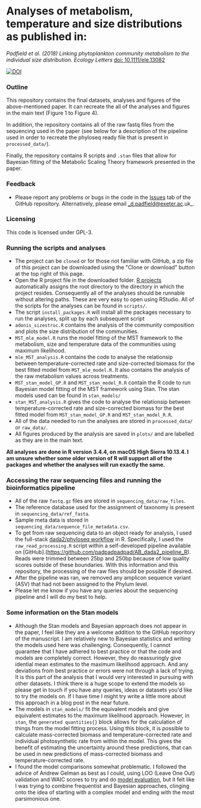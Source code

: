 # Analyses of metabolism, temperature and size distributions as published in:

_Padfield et al. (2018) Linking phytoplankton community metabolism to the individual size distribution. Ecology Letters_ [doi: 10.1111/ele.13082](https://onlinelibrary.wiley.com/doi/full/10.1111/ele.13082)

[![DOI](https://zenodo.org/badge/doi/10.5281/zenodo.1252775.svg)](https://zenodo.org/record/1252775#.WwfLBi_MxBw)

### Outline

This repository contains the final datasets, analyses and figures of the above-mentioned paper. It can recreate the all of the analyses and figures in the main text (Figure 1 to Figure 4).

In addition, the repository contains all of the raw fastq files from the sequencing used in the paper (see below for a description of the pipeline used in order to recreate the phyloseq ready file that is present in `processed_data/`).

Finally, the repository contains R scripts and `.stan` files that allow for Bayesian fitting of the Metabolic Scaling Theory framework presented in the paper.  

### Feedback

- Please report any problems or bugs in the code in the [Issues](https://github.com/padpadpadpad/Iceland_stream_ELE_analyses/issues) tab of the GitHub repository. Alternatively, please email _d.padfield@exeter.ac.uk_.

### Licensing

This code is licensed under GPL-3.

### Running the scripts and analyses

- The project can be `cloned` or for those not familiar with GitHub, a zip file of this project can be downloaded using the "Clone or download" button at the top right of this page.
- Open the R project file in the downloaded folder. [R projects](https://support.rstudio.com/hc/en-us/articles/200526207-Using-Projects) automatically assigns the root directory to the directory in which the project resides. Consequently all of the analyses should be runnable without altering paths. These are very easy to open using RStudio. All of the scripts for the analyses can be found in `scripts/`.
- The script `install_packages.R` will install all the packages necessary to run the analyses, split up by each subsequent script
- `adonis_sizestruc.R` contains the analysis of the community composition and plots the size distribution of the communities.
- `MST_mle_model.R` runs the model fitting of the MST framework to the metabolism, size and temperature data of the communities using maximum likelihood.
- `mle_MST_analysis.R` contains the code to analyse the relationsip between temperature-corrected rate and size-corrected biomass for the best fitted model from `MST_mle_model.R`. It also contains the analysis of the raw metabolism values across treatments.
- `MST_stan_model_GP.R` and `MST_stan_model_R.R` contain the R code to run Bayesian model fitting of the MST framework using Stan. The stan models used can be found in `stan_models/`
- `stan_MST_analysis.R` gives the code to analyse the relationsip between temperature-corrected rate and size-corrected biomass for the best fitted model from `MST_stan_model_GP.R` and `MST_stan_model_R.R`.
- All of the data needed to run the analyses are stored in `processed_data/` or `raw_data/`.
- All figures produced by the analysis are saved in `plots/` and are labelled as they are in the main text.

__All analyses are done in R version 3.4.4, on macOS High Sierra 10.13.4. I am unsure whether some older version of R will support all of the packages and whether the analyses will run exactly the same.__

### Accessing the raw sequencing files and running the bioinformatics pipeline

- All of the raw `fastq.gz` files are stored in `sequencing_data/raw_files`. 
- The reference database used for the assignment of taxonomy is present in `sequencing_data/ref_fasta`.
- Sample meta data is stored in `sequencing_data/sequence_file_metadata.csv`.
- To get from raw sequencing data to an object ready for analysis, I used the full-stack [dada2/phyloseq workflow](https://f1000research.com/articles/5-1492/v2) in R. Specifically, I used the `raw_read_processing.R` script within a self-developed pipeline available on [GitHub].(https://github.com/padpadpadpad/AB_dada2_pipeline_R). Reads were trimmed between 25bp and 250bp because of low quality scores outside of these boundaries. With this information and this repository, the processing of the raw files should be possible if desired.
- After the pipeline was ran, we removed any amplicon sequence variant (ASV) that had not been assigned to the Phylum level.
- Please let me know if you have any queries about the sequencing pipeline and I will do my best to help.

### Some information on the Stan models

- Although the Stan models and Bayesian approach does not appear in the paper, I feel like they are a welcome addition to the GitHub reporitory of the manuscript. I am relatively new to Bayesian statistics and writing the models used here was challenging. Consequently, I cannot guarantee that I have adhered to best practice or that the code and models are completely correct. However, they do reassuringly give idential mean estimates to the maximum likelihood approach. And any deviations from best practice or errors were not through a lack of trying. It is this part of the analysis that I would very interested in pursuing with other datasets. I think there is a huge scope to extend the models so please get in touch if you have any queries, ideas or datasets you'd like to try the models on. If I have time I might try write a little more about this approach in a blog post in the near future.
- The models in `stan_models/` fit the equivalent models and give equivalent estimates to the maximum likelihood approach. However, in `stan`, the `generated quantities{}` block allows for the calculation of things from the model fitting process. Using this block, it is possible to calculate mass-corrected biomass and temperature-corrected rate and individual photosynthetic rate from within the model. This gives the benefit of estimating the uncertainty around these predictions, that can be used in new predictions of mass-corrected biomass and temperature-corrected rate.
- I found the model comparisons somewhat problematic. I followed the advice of Andrew Gelman as best as I could, using LOO (Leave One Out) validation and WAIC scores to try and do [model evaluation](http://www.stat.columbia.edu/~gelman/research/unpublished/loo_stan.pdf), but it felt like I was trying to combine frequentist and Bayesian approaches, clinging onto the idea of starting with a complex model and ending with the most parsimonious one.
